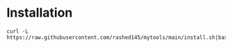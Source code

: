 # Installation
```
curl -L https://raw.githubusercontent.com/rashed145/mytools/main/install.sh|bash
```
